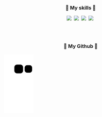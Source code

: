 
<h3 align="center">🔨 My skills 🔨</h3>
<p align="center">
  <img src="https://img.shields.io/badge/-JAVA-orange"/>&nbsp
  <img src="https://img.shields.io/badge/-Spring-brightgreen"/>&nbsp
  <img src="https://img.shields.io/badge/-SpringBoot-brightgreen"/>&nbsp
  <img src="https://img.shields.io/badge/-MySQL-navy"/>&nbsp
</p>
<br>
<br>
<h3 align="center">🧩 My Github 🧩</h3>
<img align="center" src="https://github.com/ChaYujin/ChaYujin/blob/output/github-contribution-grid-snake.svg" />
